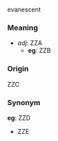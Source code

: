 evanescent
### Meaning
+ _adj_: ZZA
	+ __eg__: ZZB

### Origin

ZZC

### Synonym

__eg__: ZZD

+ ZZE


